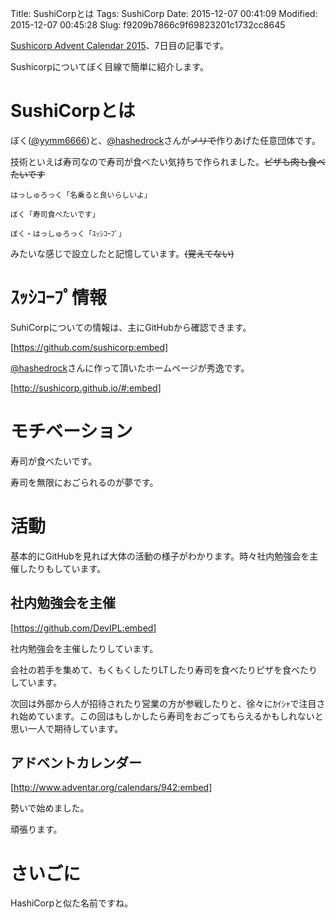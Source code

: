 Title: SushiCorpとは
Tags: SushiCorp
Date: 2015-12-07 00:41:09
Modified: 2015-12-07 00:45:28
Slug: f9209b7866c9f69823201c1732cc8645

[Sushicorp Advent Calendar 2015](http://www.adventar.org/calendars/942 "Sushicorp Advent Calendar 2015 - Adventar")、7日目の記事です。

Sushicorpについてぼく目線で簡単に紹介します。

# SushiCorpとは

ぼく([@yymm6666](https://twitter.com/yymm6666/ "(く﹏も) .｡oO (λ)(@yymm6666)さん | Twitter"))と、[@hashedrock](https://twitter.com/hashedrock "はっしゅろっく(@hashedrock)さん | Twitter")さんが~~ノリで~~作りあげた任意団体です。

技術といえば寿司なので寿司が食べたい気持ちで作られました。~~ピザも肉も食べたいです~~

```
はっしゅろっく「名乗ると良いらしいよ」

ぼく「寿司食べたいです」

ぼく・はっしゅろっく「ｽｯｼｺｰﾌﾟ」
```

みたいな感じで設立したと記憶しています。~~(覚えてない)~~

# ｽｯｼｺｰﾌﾟ情報

SuhiCorpについての情報は、主にGitHubから確認できます。

[https://github.com/sushicorp:embed]

[@hashedrock](https://twitter.com/hashedrock "はっしゅろっく(@hashedrock)さん | Twitter")さんに作って頂いたホームページが秀逸です。

[http://sushicorp.github.io/#:embed]

# モチベーション

寿司が食べたいです。

寿司を無限におごられるのが夢です。

# 活動

基本的にGitHubを見れば大体の活動の様子がわかります。時々社内勉強会を主催したりもしています。

## 社内勉強会を主催

[https://github.com/DevIPL:embed]

社内勉強会を主催したりしています。

会社の若手を集めて、もくもくしたりLTしたり寿司を食べたりピザを食べたりしています。

次回は外部から人が招待されたり営業の方が参戦したりと、徐々にｶｲｼｬで注目され始めています。この回はもしかしたら寿司をおごってもらえるかもしれないと思い一人で期待しています。

## アドベントカレンダー

[http://www.adventar.org/calendars/942:embed]

勢いで始めました。

頑張ります。

# さいごに

HashiCorpと似た名前ですね。